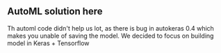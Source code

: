 ## AutoML solution here

Th automl code didn't help us lot, as there is bug in autokeras 0.4 which makes you unable of saving the model. We decided to focus on building model in Keras + Tensorflow
